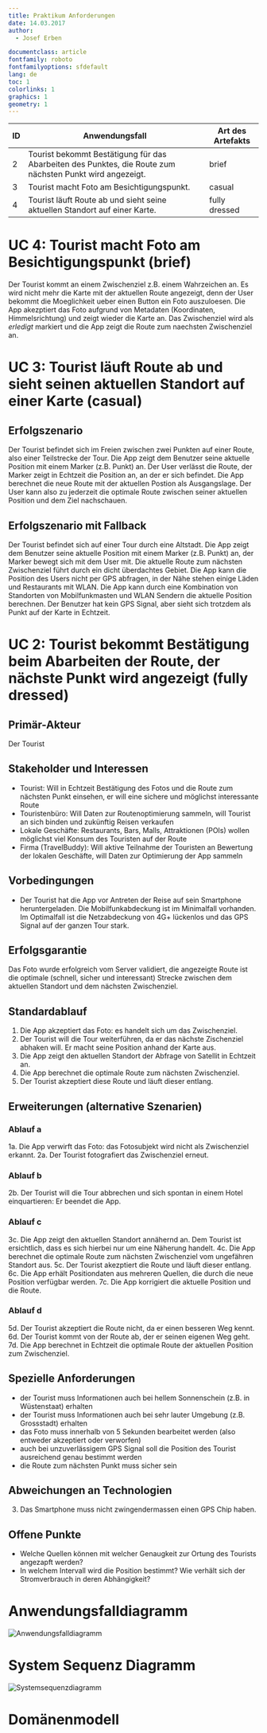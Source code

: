 ```yaml
---
title: Praktikum Anforderungen
date: 14.03.2017
author:
  - Josef Erben 

documentclass: article
fontfamily: roboto
fontfamilyoptions: sfdefault
lang: de
toc: 1
colorlinks: 1
graphics: 1
geometry: 1
---
```


| ID | Anwendungsfall                                                                                           | Art des Artefakts |
|----|----------------------------------------------------------------------------------------------------------|-------------------|
|  2 | Tourist bekommt Bestätigung für das Abarbeiten des Punktes, die Route zum nächsten Punkt wird angezeigt. | brief             |
|  3 | Tourist macht Foto am Besichtigungspunkt.                                                                | casual            |
|  4 | Tourist läuft Route ab und sieht seine aktuellen Standort auf einer Karte.                               | fully dressed     |


# UC 4: Tourist macht Foto am Besichtigungspunkt (brief)

Der Tourist kommt an einem Zwischenziel z.B. einem Wahrzeichen an. Es wird nicht mehr die Karte mit der aktuellen Route angezeigt, denn der User bekommt die Moeglichkeit ueber einen Button ein Foto auszuloesen. Die App akezptiert das Foto aufgrund von Metadaten (Koordinaten, Himmelsrichtung) und zeigt wieder die Karte an. Das Zwischenziel wird als _erledigt_ markiert und die App zeigt die Route zum naechsten Zwischenziel an.

# UC 3: Tourist läuft Route ab und sieht seinen aktuellen Standort auf einer Karte (casual)

##  Erfolgszenario 
Der Tourist befindet sich im Freien zwischen zwei Punkten auf einer Route, also einer Teilstrecke der Tour. Die App zeigt dem Benutzer seine aktuelle Position mit einem Marker (z.B. Punkt) an. Der User verlässt die Route, der Marker zeigt in Echtzeit die Position an, an der er sich befindet. Die App berechnet die neue Route mit der aktuellen Postion als Ausgangslage. Der User kann also zu jederzeit die optimale Route zwischen seiner aktuellen Position und dem Ziel nachschauen.

## Erfolgszenario mit Fallback 
Der Tourist befindet sich auf einer Tour durch eine Altstadt. Die App zeigt dem Benutzer seine aktuelle Position mit einem Marker (z.B. Punkt) an, der Marker bewegt sich mit dem User mit. Die aktuelle Route zum nächsten Zwischenziel führt durch ein dicht überdachtes Gebiet. Die App kann die Position des Users nicht per GPS abfragen, in der Nähe stehen einige Läden und Restaurants mit WLAN. Die App kann durch eine Kombination von Standorten von Mobilfunkmasten und WLAN Sendern die aktuelle Position berechnen. Der Benutzer hat kein GPS Signal, aber sieht sich trotzdem als Punkt auf der Karte in Echtzeit.

# UC 2: Tourist bekommt Bestätigung beim Abarbeiten der Route, der nächste Punkt wird angezeigt (fully dressed)

## Primär-Akteur
Der Tourist

## Stakeholder und Interessen
* Tourist: Will in Echtzeit Bestätigung des Fotos und die Route zum nächsten Punkt einsehen, er will eine sichere und möglichst interessante Route
* Touristenbüro: Will Daten zur Routenoptimierung sammeln, will Tourist an sich binden und zukünftig Reisen verkaufen
* Lokale Geschäfte: Restaurants, Bars, Malls, Attraktionen (POIs) wollen möglichst viel Konsum des Touristen auf der Route
* Firma (TravelBuddy): Will aktive Teilnahme der Touristen an Bewertung der lokalen Geschäfte, will Daten zur Optimierung der App sammeln

## Vorbedingungen
* Der Tourist hat die App vor Antreten der Reise auf sein Smartphone heruntergeladen. Die Mobilfunkabdeckung ist im Minimalfall vorhanden. Im Optimalfall ist die Netzabdeckung von 4G+ lückenlos und das GPS Signal auf der ganzen Tour stark. 

## Erfolgsgarantie
Das Foto wurde erfolgreich vom Server validiert, die angezeigte Route ist die optimale (schnell, sicher und interessant) Strecke zwischen dem aktuellen Standort und dem nächsten Zwischenziel. 

## Standardablauf
1. Die App akzeptiert das Foto: es handelt sich um das Zwischenziel.
2. Der Tourist will die Tour weiterführen, da er das nächste Zischenziel abhaken will. Er macht seine Position anhand der Karte aus. 
3. Die App zeigt den aktuellen Standort der Abfrage von Satellit in Echtzeit an.
4. Die App berechnet die optimale Route zum nächsten Zwischenziel.
5. Der Tourist akzeptiert diese Route und läuft dieser entlang.

## Erweiterungen (alternative Szenarien)
### Ablauf a
1a. Die App verwirft das Foto: das Fotosubjekt wird nicht als Zwischenziel erkannt.
2a. Der Tourist fotografiert das Zwischenziel erneut.

### Ablauf b
2b. Der Tourist will die Tour abbrechen und sich spontan in einem Hotel einquartieren: Er beendet die App.

### Ablauf c
3c. Die App zeigt den aktuellen Standort annähernd an. Dem Tourist ist ersichtlich, dass es sich hierbei nur um eine Näherung handelt.
4c. Die App berechnet die optimale Route zum nächsten Zwischenziel vom ungefähren Standort aus.
5c. Der Tourist akezptiert die Route und läuft dieser entlang.
6c. Die App erhält Positiondaten aus mehreren Quellen, die durch die neue Position verfügbar werden.
7c. Die App korrigiert die aktuelle Position und die Route.

### Ablauf d
5d. Der Tourist akzeptiert die Route nicht, da er einen besseren Weg kennt.
6d. Der Tourist kommt von der Route ab, der er seinen eigenen Weg geht.
7d. Die App berechnet in Echtzeit die optimale Route der aktuellen Position zum Zwischenziel.

## Spezielle Anforderungen
* der Tourist muss Informationen auch bei hellem Sonnenschein (z.B. in Wüstenstaat) erhalten
* der Tourist muss Informationen auch bei sehr lauter Umgebung (z.B. Grossstadt) erhalten
* das Foto muss innerhalb von 5 Sekunden bearbeitet werden (also entweder akzeptiert oder verworfen)
* auch bei unzuverlässigem GPS Signal soll die Position des Tourist ausreichend genau bestimmt werden
* die Route zum nächsten Punkt muss sicher sein 

## Abweichungen an Technologien
3. Das Smartphone muss nicht zwingendermassen einen GPS Chip haben.

## Offene Punkte
* Welche Quellen können mit welcher Genaugkeit zur Ortung des Tourists angezapft werden?
* In welchem Intervall wird die Position bestimmt? Wie verhält sich der Stromverbrauch in deren Abhängigkeit?

# Anwendungsfalldiagramm

![Anwendungsfalldiagramm](docs/diagrams/UC_Diagram_2-4.png)

# System Sequenz Diagramm
![Systemsequenzdiagramm](docs/diagrams/Sequence_Diagram_2-4.png)

# Domänenmodell
